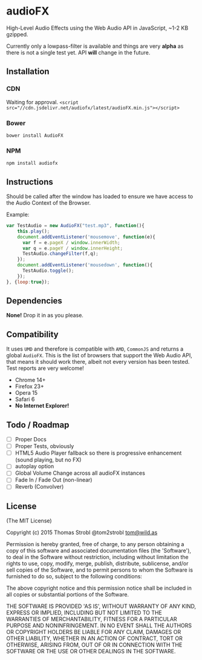# audioFX

High-Level Audio Effects using the Web Audio API in JavaScript, ~1-2 KB gzipped.

Currently only a lowpass-filter is available and things are very **alpha** as there is not a single test yet. API **will** change in the future.

## Installation

### CDN

Waiting for approval.
``<script src="//cdn.jsdelivr.net/audiofx/latest/audioFX.min.js"></script>``

### Bower

``bower install AudioFX``

### NPM

``npm install audiofx``

## Instructions

Should be called after the window has loaded to ensure we have access to the Audio Context of the Browser.

Example:

```javascript
var TestAudio = new AudioFX("test.mp3", function(){
    this.play();
    document.addEventListener('mousemove', function(e){
      var f = e.pageX / window.innerWidth;
      var q = e.pageY / window.innerHeight;
      TestAudio.changeFilter(f,q);
    });
    document.addEventListener('mousedown', function(){
      TestAudio.toggle();
    });
}, {loop:true});
```

## Dependencies

**None!** Drop it in as you please.

## Compatibility

It uses ``UMD`` and therefore is compatible with ``AMD``, ``CommonJS`` and returns a global ``AudioFX``.
This is the list of browsers that support the Web Audio API, that means it should work there, albeit not every version has been tested. Test reports are very welcome!

- Chrome 14+
- Firefox 23+
- Opera 15
- Safari 6
- **No Internet Explorer!**

## Todo / Roadmap

- [ ] Proper Docs
- [ ] Proper Tests, obviously
- [ ] HTML5 Audio Player fallback so there is progressive enhancement (sound playing, but no FX)
- [ ] autoplay option
- [ ] Global Volume Change across all audioFX instances
- [ ] Fade In / Fade Out (non-linear)
- [ ] Reverb (Convolver)

## License

(The MIT License)

Copyright (c) 2015 Thomas Strobl @tom2strobl tom@wild.as

Permission is hereby granted, free of charge, to any person obtaining a copy of this software and associated documentation files (the 'Software'), to deal in the Software without restriction, including without limitation the rights to use, copy, modify, merge, publish, distribute, sublicense, and/or sell copies of the Software, and to permit persons to whom the Software is furnished to do so, subject to the following conditions:

The above copyright notice and this permission notice shall be included in all copies or substantial portions of the Software.

THE SOFTWARE IS PROVIDED 'AS IS', WITHOUT WARRANTY OF ANY KIND, EXPRESS OR IMPLIED, INCLUDING BUT NOT LIMITED TO THE WARRANTIES OF MERCHANTABILITY, FITNESS FOR A PARTICULAR PURPOSE AND NONINFRINGEMENT. IN NO EVENT SHALL THE AUTHORS OR COPYRIGHT HOLDERS BE LIABLE FOR ANY CLAIM, DAMAGES OR OTHER LIABILITY, WHETHER IN AN ACTION OF CONTRACT, TORT OR OTHERWISE, ARISING FROM, OUT OF OR IN CONNECTION WITH THE SOFTWARE OR THE USE OR OTHER DEALINGS IN THE SOFTWARE.